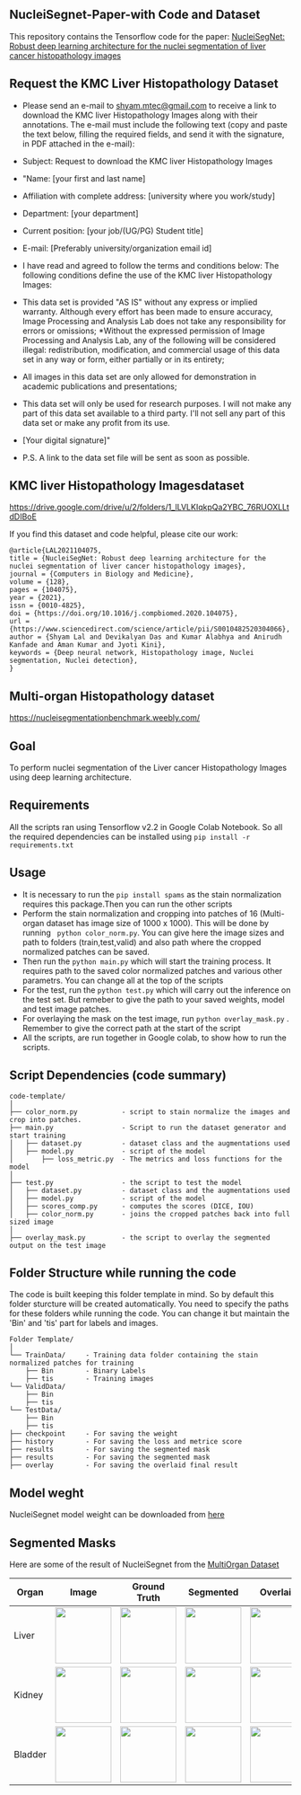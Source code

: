 ## NucleiSegnet-Paper-with Code and Dataset
This repository contains the Tensorflow code for the paper:
[NucleiSegNet: Robust deep learning architecture for the nuclei segmentation of liver cancer histopathology images](https://www.sciencedirect.com/science/article/abs/pii/S0010482520304066)

## Request the KMC Liver Histopathology Dataset
* Please send an e-mail to shyam.mtec@gmail.com to receive a link to download the KMC liver Histopathology Images along with their annotations. The e-mail must include the following text (copy and paste the text below, filling the required fields, and send it with the signature, in PDF attached in the e-mail):
* Subject: Request to download the KMC liver Histopathology Images 
* "Name: [your first and last name]
* Affiliation with complete address: [university where you work/study]
* Department: [your department]
* Current position: [your job/(UG/PG) Student title]
* E-mail: [Preferably university/organization email id]
* I have read and agreed to follow the terms and conditions below: The following conditions define the use of the KMC liver Histopathology Images:
* This data set is provided "AS IS" without any express or implied warranty. Although every effort has been made to ensure accuracy, Image Processing and Analysis Lab does not take any responsibility for errors or omissions;
*Without the expressed permission of Image Processing and Analysis Lab, any of the following will be considered illegal: redistribution, modification, and commercial usage of this data set in any way or form, either partially or in its entirety;
* All images in this data set are only allowed for demonstration in academic publications and presentations;
* This data set will only be used for research purposes. I will not make any part of this data set available to a third party. I'll not sell any part of this data set or make any profit from its use.

* [Your digital signature]"

* P.S. A link to the data set file will be sent as soon as possible.

## KMC liver Histopathology Imagesdataset
https://drive.google.com/drive/u/2/folders/1_lLVLKIqkpQa2YBC_76RUOXLLtdDIBoE

If you find this dataset and code helpful, please cite our work:
```
@article{LAL2021104075,
title = {NucleiSegNet: Robust deep learning architecture for the nuclei segmentation of liver cancer histopathology images},
journal = {Computers in Biology and Medicine},
volume = {128},
pages = {104075},
year = {2021},
issn = {0010-4825},
doi = {https://doi.org/10.1016/j.compbiomed.2020.104075},
url = {https://www.sciencedirect.com/science/article/pii/S0010482520304066},
author = {Shyam Lal and Devikalyan Das and Kumar Alabhya and Anirudh Kanfade and Aman Kumar and Jyoti Kini},
keywords = {Deep neural network, Histopathology image, Nuclei segmentation, Nuclei detection},
}
```
## Multi-organ Histopathology dataset
https://nucleisegmentationbenchmark.weebly.com/

## Goal
To perform nuclei segmentation of the Liver cancer Histopathology Images using deep learning architecture.

## Requirements
All the scripts ran using Tensorflow v2.2 in Google Colab Notebook. So all the required dependencies can be installed using
```pip install -r requirements.txt```

## Usage
* It is necessary to run the ```pip install spams``` as the stain normalization requires this package.Then you can run the other scripts
* Perform the stain normalization and cropping into patches of 16 (Multi-organ dataset has image size of 1000 x 1000). This will be done by running ``` python color_norm.py```. You can give here the image sizes and path to folders (train,test,valid) and also path where the cropped normalized patches can be saved.
* Then run the ```python main.py``` which will start the training process. It requires path to the saved color normalized patches and various other parametrs. You can change all at the top of the scripts
* For the test, run the ```python test.py``` which will carry out the inference on the test set. But remeber to give the path to your saved weights, model and test image patches.
* For overlaying the mask on the test image, run ```python overlay_mask.py``` . Remember to give the correct path at the start of the script 
* All the scripts, are run together in Google colab, to show how to run the scripts.

## Script Dependencies (code summary)
```
code-template/
│
├── color_norm.py           - script to stain normalize the images and crop into patches.
├── main.py                 - Script to run the dataset generator and start training 
│   ├── dataset.py          - dataset class and the augmentations used
│   ├── model.py            - script of the model
│       ├── loss_metric.py  - The metrics and loss functions for the model
│   
├── test.py                 - the script to test the model 
│   ├── dataset.py          - dataset class and the augmentations used
│   ├── model.py            - script of the model
│   ├── scores_comp.py      - computes the scores (DICE, IOU)
│   ├── color_norm.py       - joins the cropped patches back into full sized image
│ 
├── overlay_mask.py         - the script to overlay the segmented output on the test image
```

## Folder Structure while running the code
The code is built keeping this folder template in mind. So by default this folder sturcture will be created automatically. You need to specify the paths for these folders while running the code.  You can change it but maintain the 'Bin' and 'tis' part for labels and images.
```
Folder Template/
│
└── TrainData/     - Training data folder containing the stain normalized patches for training
    ├── Bin        - Binary Labels
    ├── tis        - Training images
└── ValidData/     
    ├── Bin  
    ├── tis 
└── TestData/      
    ├── Bin  
    ├── tis 
├── checkpoint     - For saving the weight
├── history        - For saving the loss and metrice score
├── results        - For saving the segmented mask
├── results        - For saving the segmented mask
├── overlay        - For saving the overlaid final result
```
## Model weght
NucleiSegnet model weight can be downloaded from [here](https://drive.google.com/file/d/1-6Y_cnkerKEtaLHb8L1VnPQkM8GarTiV/view?usp=sharing)

## Segmented Masks
Here are some of the result of NucleiSegnet from the [MultiOrgan Dataset](https://nucleisegmentationbenchmark.weebly.com/dataset.html)

| Organ    | Image  |    Ground Truth | Segmented |    Overlaid | 
| ----------- | ----------- | ----------- | ----------- | ----------- |
|   Liver |  <img src="sample_images/TCGA-21-5784-01Z-00-DX1.jpg" width="100" height="100">  |                                                       <img src="sample_images/TCGA-21-5784-01Z-00-DX1.png" width="100" height="100"> |                                                    <img src="sample_images/TCGA-21-5784-01Z-00-DX1_seg.png" width="100" height="100">    |                                                       <img src="sample_images/TCGA-21-5784-01Z-00-DX1_over.png" width="100" height="100"> |
|   Kidney |  <img src="sample_images/TCGA-B0-5710-01Z-00-DX1.jpg" width="100" height="100">  |                                                       <img src="sample_images/TCGA-B0-5710-01Z-00-DX1.png" width="100" height="100"> |                                                    <img src="sample_images/TCGA-B0-5710-01Z-00-DX1_seg.png" width="100" height="100">    |                                                       <img src="sample_images/TCGA-B0-5710-01Z-00-DX1_over.png" width="100" height="100"> |
|   Bladder |  <img src="sample_images/TCGA-G2-A2EK-01A-02-TSB.jpg" width="100" height="100">  |                                                       <img src="sample_images/TCGA-G2-A2EK-01A-02-TSB.png" width="100" height="100"> |                                                    <img src="sample_images/TCGA-G2-A2EK-01A-02-TSB_seg.png" width="100" height="100">    |                                                       <img src="sample_images/TCGA-G2-A2EK-01A-02-TSB_over.png" width="100" height="100"> |






